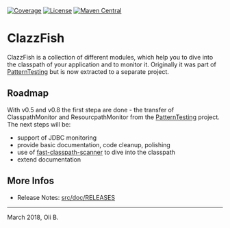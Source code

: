 [![Coverage](https://sonarcloud.io/api/project_badges/measure?project=de.aosd.clazzfish%3Aclazzfish&metric=coverage)](https://sonarcloud.io/dashboard?id=de.aosd.clazzfish%3Aclazzfish)
[![License](https://img.shields.io/badge/License-Apache%202.0-blue.svg)](http://www.apache.org/licenses/LICENSE-2.0.html)
[![Maven Central](https://maven-badges.herokuapp.com/maven-central/de.aosd.clazzfish/clazzfish/badge.svg)](https://maven-badges.herokuapp.com/maven-central/de.aosd.clazzfish/clazzfish)

# ClazzFish

ClazzFish is a collection of different modules, which help you to dive into the classpath of your application and to monitor it.
Originally it was part of [PatternTesting](http://patterntesting.org) but is now extracted to a separate project.



## Roadmap

With v0.5 and v0.8 the first stepa are done - the transfer of ClasspathMonitor and ResourcpathMonitor from the [PatternTesting](http://patterntesting.org) project.
The next steps will be:

* support of JDBC monitoring
* provide basic documentation, code cleanup, polishing
* use of [fast-classpath-scanner](https://github.com/lukehutch/fast-classpath-scanner) to dive into the classpath
* extend documentation



## More Infos

* Release Notes: [src/doc/RELEASES](src/doc/RELEASES.adoc)

---
March 2018,
Oli B.
